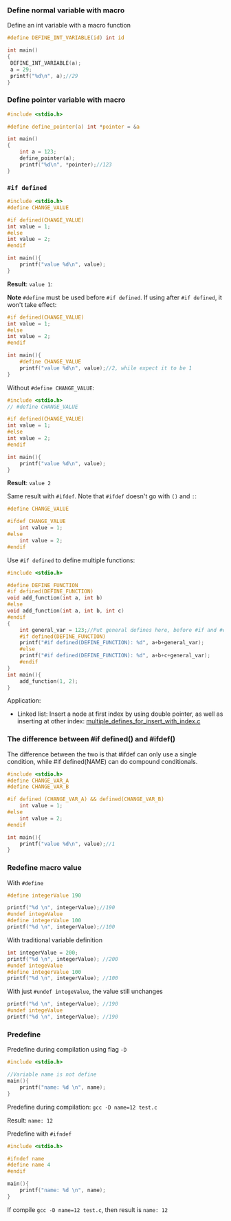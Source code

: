 ### Define normal variable with macro

Define an int variable with a macro function

```c
#define DEFINE_INT_VARIABLE(id) int id

int main()
{  
 DEFINE_INT_VARIABLE(a);
 a = 29;
 printf("%d\n", a);//29
}
```

### Define pointer variable with macro

```c
#include <stdio.h>

#define define_pointer(a) int *pointer = &a

int main()
{  
	int a = 123;
	define_pointer(a);
	printf("%d\n", *pointer);//123
}
```

### ``#if defined``

```c
#include <stdio.h>
#define CHANGE_VALUE

#if defined(CHANGE_VALUE)
int value = 1;
#else
int value = 2;
#endif

int main(){
    printf("value %d\n", value);
}
```
**Result**: ``value 1``:

**Note** ``#define`` must be used before ``#if defined``. If using after ``#if defined``, it won't take effect:
```c
#if defined(CHANGE_VALUE)
int value = 1;
#else
int value = 2;
#endif

int main(){
    #define CHANGE_VALUE
    printf("value %d\n", value);//2, while expect it to be 1
}
```

Without ``#define CHANGE_VALUE``:

```c
#include <stdio.h>
// #define CHANGE_VALUE

#if defined(CHANGE_VALUE)
int value = 1;
#else
int value = 2;
#endif

int main(){
    printf("value %d\n", value);
}
```
**Result**: ``value 2``

Same result with ``#ifdef``. Note that ``#ifdef`` doesn't go with ``()`` and ``:``:

```c
#define CHANGE_VALUE

#ifdef CHANGE_VALUE
    int value = 1;
#else
    int value = 2;
#endif
```

Use ``#if defined`` to define multiple functions:

```c
#include <stdio.h>

#define DEFINE_FUNCTION
#if defined(DEFINE_FUNCTION)
void add_function(int a, int b)
#else
void add_function(int a, int b, int c)
#endif
{
    int general_var = 123;//Put general defines here, before #if and #else
    #if defined(DEFINE_FUNCTION)
    printf("#if defined(DEFINE_FUNCTION): %d", a+b+general_var);
    #else
    printf("#if defined(DEFINE_FUNCTION): %d", a+b+c+general_var);
    #endif
}
int main(){
    add_function(1, 2);
}
```

Application:

* Linked list: Insert a node at first index by using double pointer, as well as inserting at other index: [multiple_defines_for_insert_with_index.c](https://github.com/TranPhucVinh/C/blob/master/Introduction/Data%20structure/Linked%20list/Singly%20Linked%20list/multiple_defines_for_insert_with_index.c)

### The difference between #if defined() and #ifdef()

The difference between the two is that #ifdef can only use a single condition, while #if defined(NAME) can do compound conditionals.

```c
#include <stdio.h>
#define CHANGE_VAR_A
#define CHANGE_VAR_B

#if defined (CHANGE_VAR_A) && defined(CHANGE_VAR_B)
    int value = 1;
#else
    int value = 2;
#endif

int main(){
    printf("value %d\n", value);//1
}
```

### Redefine macro value

With ``#define``

```c
#define integerValue 190

printf("%d \n", integerValue);//190
#undef integeValue
#define integerValue 100
printf("%d \n", integerValue);//100
```

With traditional variable definition

```c
int integerValue = 200;
printf("%d \n", integerValue); //200
#undef integeValue
#define integerValue 100
printf("%d \n", integerValue); //100
```

With just ``#undef integeValue``, the value still unchanges
```c
printf("%d \n", integerValue); //190
#undef integeValue
printf("%d \n", integerValue); //190
```
### Predefine 

Predefine during compilation using flag ``-D``

```c
#include <stdio.h>

//Variable name is not define
main(){
	printf("name: %d \n", name);
}	
```

Predefine during compilation: ``gcc -D name=12 test.c``

Result: ``name: 12``

Predefine with ``#ifndef``

```c
#include <stdio.h>

#ifndef name
#define name 4
#endif

main(){
	printf("name: %d \n", name);
}	
```

If compile ``gcc -D name=12 test.c``, then result is ``name: 12``